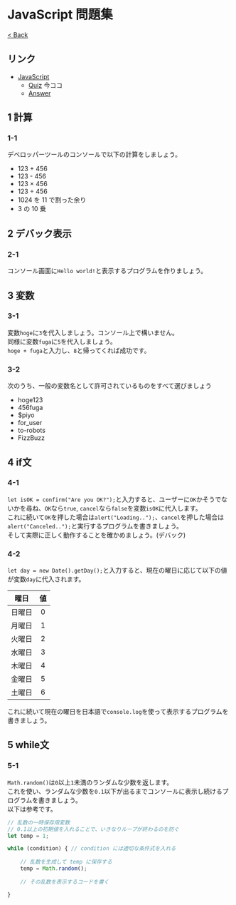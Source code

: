 # JavaScript 問題集
[< Back](../)

## リンク

* [JavaScript](../)
    * [Quiz](./) 今ココ
    * [Answer](../answer/)


## 1 計算

### 1-1
デベロッパーツールのコンソールで以下の計算をしましょう。
* 123 + 456
* 123 - 456
* 123 × 456
* 123 ÷ 456
* 1024 を 11 で割った余り
* 3 の 10 乗


## 2 デバック表示
### 2-1  
コンソール画面に`Hello world!`と表示するプログラムを作りましょう。


## 3 変数

### 3-1
変数`hoge`に`3`を代入しましょう。コンソール上で構いません。  
同様に変数`fuga`に`5`を代入しましょう。  
`hoge + fuga`と入力し、`8`と帰ってくれば成功です。

### 3-2
次のうち、一般の変数名として許可されているものをすべて選びましょう
* hoge123
* 456fuga
* $piyo
* for_user
* to-robots
* FizzBuzz


## 4 if文

### 4-1
`let isOK = confirm("Are you OK?");`と入力すると、ユーザーに`OK`かそうでないかを尋ね、`OK`なら`true`, `cancel`なら`false`を変数`isOK`に代入します。  
これに続いて`OK`を押した場合は`alert("Loading..");`、`cancel`を押した場合は`alert("Canceled..");`と実行するプログラムを書きましょう。  
そして実際に正しく動作することを確かめましょう。(デバック)

### 4-2
`let day = new Date().getDay();`と入力すると、現在の曜日に応じて以下の値が変数`day`に代入されます。

|曜日|値|
|:-:|:-:|
|日曜日|0|
|月曜日|1|
|火曜日|2|
|水曜日|3|
|木曜日|4|
|金曜日|5|
|土曜日|6|

これに続いて現在の曜日を日本語で`console.log`を使って表示するプログラムを書きましょう。


## 5 while文

### 5-1
`Math.random()`は`0`以上`1`未満のランダムな少数を返します。  
これを使い、ランダムな少数を`0.1`以下が出るまでコンソールに表示し続けるプログラムを書きましょう。  
以下は参考です。
```js
// 乱数の一時保存用変数
// 0.1以上の初期値を入れることで、いきなりループが終わるのを防ぐ
let temp = 1;

while (condition) { // condition には適切な条件式を入れる
    
    // 乱数を生成して temp に保存する
    temp = Math.random();
    
    // その乱数を表示するコードを書く

}
```